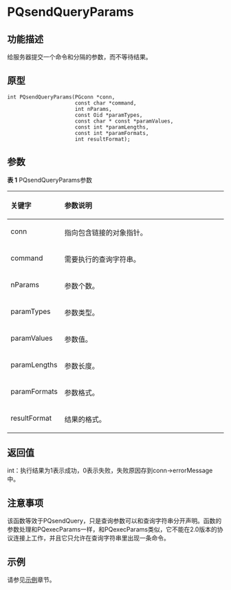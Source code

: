 # PQsendQueryParams

## 功能描述<a name="zh-cn_topic_0241735628_section10518135331919"></a>

给服务器提交一个命令和分隔的参数，而不等待结果。

## 原型<a name="zh-cn_topic_0241735628_section16481193174814"></a>

```
int PQsendQueryParams(PGconn *conn,
                      const char *command,
                      int nParams,
                      const Oid *paramTypes,
                      const char * const *paramValues,
                      const int *paramLengths,
                      const int *paramFormats,
                      int resultFormat);
```

## 参数<a name="zh-cn_topic_0241735628_zh-cn_topic_0237120432_zh-cn_topic_0059778852_s1c9b27937d964eaba00ae77fe1cd2c71"></a>

**表 1**  PQsendQueryParams参数

<a name="zh-cn_topic_0241735628_zh-cn_topic_0237120432_zh-cn_topic_0059778852_t82b61d38241342ffa2c83b3e50393841"></a>
<table><thead align="left"><tr id="zh-cn_topic_0241735628_zh-cn_topic_0237120432_zh-cn_topic_0059778852_r3ec068cec36347ccb83a7f18cf131215"><th class="cellrowborder" valign="top" width="23.27%" id="mcps1.2.3.1.1"><p id="zh-cn_topic_0241735628_zh-cn_topic_0237120432_zh-cn_topic_0059778852_a44a45da69b324aa4b5c1187191ec5c77"><a name="zh-cn_topic_0241735628_zh-cn_topic_0237120432_zh-cn_topic_0059778852_a44a45da69b324aa4b5c1187191ec5c77"></a><a name="zh-cn_topic_0241735628_zh-cn_topic_0237120432_zh-cn_topic_0059778852_a44a45da69b324aa4b5c1187191ec5c77"></a><strong id="zh-cn_topic_0241735628_zh-cn_topic_0237120432_zh-cn_topic_0059778852_a78fd62134c834d6ab90eace249f90f74"><a name="zh-cn_topic_0241735628_zh-cn_topic_0237120432_zh-cn_topic_0059778852_a78fd62134c834d6ab90eace249f90f74"></a><a name="zh-cn_topic_0241735628_zh-cn_topic_0237120432_zh-cn_topic_0059778852_a78fd62134c834d6ab90eace249f90f74"></a>关键字</strong></p>
</th>
<th class="cellrowborder" valign="top" width="76.73%" id="mcps1.2.3.1.2"><p id="zh-cn_topic_0241735628_zh-cn_topic_0237120432_zh-cn_topic_0059778852_aee2bc08a3b8f47bf81fb032ef089ba6d"><a name="zh-cn_topic_0241735628_zh-cn_topic_0237120432_zh-cn_topic_0059778852_aee2bc08a3b8f47bf81fb032ef089ba6d"></a><a name="zh-cn_topic_0241735628_zh-cn_topic_0237120432_zh-cn_topic_0059778852_aee2bc08a3b8f47bf81fb032ef089ba6d"></a><strong id="zh-cn_topic_0241735628_zh-cn_topic_0237120432_zh-cn_topic_0059778852_a51048b44452847fabe05c8633f0220cf"><a name="zh-cn_topic_0241735628_zh-cn_topic_0237120432_zh-cn_topic_0059778852_a51048b44452847fabe05c8633f0220cf"></a><a name="zh-cn_topic_0241735628_zh-cn_topic_0237120432_zh-cn_topic_0059778852_a51048b44452847fabe05c8633f0220cf"></a>参数说明</strong></p>
</th>
</tr>
</thead>
<tbody><tr id="zh-cn_topic_0241735628_zh-cn_topic_0237120432_zh-cn_topic_0059778852_r89c7807f135840058d4a248137b3ca08"><td class="cellrowborder" valign="top" width="23.27%" headers="mcps1.2.3.1.1 "><p id="zh-cn_topic_0241735628_p23111054217"><a name="zh-cn_topic_0241735628_p23111054217"></a><a name="zh-cn_topic_0241735628_p23111054217"></a>conn</p>
</td>
<td class="cellrowborder" valign="top" width="76.73%" headers="mcps1.2.3.1.2 "><p id="zh-cn_topic_0241735628_p1393801515211"><a name="zh-cn_topic_0241735628_p1393801515211"></a><a name="zh-cn_topic_0241735628_p1393801515211"></a>指向包含链接的对象指针。</p>
</td>
</tr>
<tr id="zh-cn_topic_0241735628_row17367126192516"><td class="cellrowborder" valign="top" width="23.27%" headers="mcps1.2.3.1.1 "><p id="zh-cn_topic_0241735628_p43682026202518"><a name="zh-cn_topic_0241735628_p43682026202518"></a><a name="zh-cn_topic_0241735628_p43682026202518"></a>command</p>
</td>
<td class="cellrowborder" valign="top" width="76.73%" headers="mcps1.2.3.1.2 "><p id="zh-cn_topic_0241735628_p188061636131313"><a name="zh-cn_topic_0241735628_p188061636131313"></a><a name="zh-cn_topic_0241735628_p188061636131313"></a>需要执行的查询字符串。</p>
</td>
</tr>
<tr id="zh-cn_topic_0241735628_row12952114132818"><td class="cellrowborder" valign="top" width="23.27%" headers="mcps1.2.3.1.1 "><p id="zh-cn_topic_0241735628_p1995314182810"><a name="zh-cn_topic_0241735628_p1995314182810"></a><a name="zh-cn_topic_0241735628_p1995314182810"></a>nParams</p>
</td>
<td class="cellrowborder" valign="top" width="76.73%" headers="mcps1.2.3.1.2 "><p id="zh-cn_topic_0241735628_p1195316412818"><a name="zh-cn_topic_0241735628_p1195316412818"></a><a name="zh-cn_topic_0241735628_p1195316412818"></a>参数个数。</p>
</td>
</tr>
<tr id="zh-cn_topic_0241735628_row771131052816"><td class="cellrowborder" valign="top" width="23.27%" headers="mcps1.2.3.1.1 "><p id="zh-cn_topic_0241735628_p107111082810"><a name="zh-cn_topic_0241735628_p107111082810"></a><a name="zh-cn_topic_0241735628_p107111082810"></a>paramTypes</p>
</td>
<td class="cellrowborder" valign="top" width="76.73%" headers="mcps1.2.3.1.2 "><p id="zh-cn_topic_0241735628_p107218104285"><a name="zh-cn_topic_0241735628_p107218104285"></a><a name="zh-cn_topic_0241735628_p107218104285"></a>参数类型。</p>
</td>
</tr>
<tr id="zh-cn_topic_0241735628_row196171413122814"><td class="cellrowborder" valign="top" width="23.27%" headers="mcps1.2.3.1.1 "><p id="zh-cn_topic_0241735628_p26189137281"><a name="zh-cn_topic_0241735628_p26189137281"></a><a name="zh-cn_topic_0241735628_p26189137281"></a>paramValues</p>
</td>
<td class="cellrowborder" valign="top" width="76.73%" headers="mcps1.2.3.1.2 "><p id="zh-cn_topic_0241735628_p76181130289"><a name="zh-cn_topic_0241735628_p76181130289"></a><a name="zh-cn_topic_0241735628_p76181130289"></a>参数值。</p>
</td>
</tr>
<tr id="zh-cn_topic_0241735628_row5325017152810"><td class="cellrowborder" valign="top" width="23.27%" headers="mcps1.2.3.1.1 "><p id="zh-cn_topic_0241735628_p14325131712817"><a name="zh-cn_topic_0241735628_p14325131712817"></a><a name="zh-cn_topic_0241735628_p14325131712817"></a>paramLengths</p>
</td>
<td class="cellrowborder" valign="top" width="76.73%" headers="mcps1.2.3.1.2 "><p id="zh-cn_topic_0241735628_p155043458298"><a name="zh-cn_topic_0241735628_p155043458298"></a><a name="zh-cn_topic_0241735628_p155043458298"></a>参数长度。</p>
</td>
</tr>
<tr id="zh-cn_topic_0241735628_row138182205282"><td class="cellrowborder" valign="top" width="23.27%" headers="mcps1.2.3.1.1 "><p id="zh-cn_topic_0241735628_p14819120132815"><a name="zh-cn_topic_0241735628_p14819120132815"></a><a name="zh-cn_topic_0241735628_p14819120132815"></a>paramFormats</p>
</td>
<td class="cellrowborder" valign="top" width="76.73%" headers="mcps1.2.3.1.2 "><p id="zh-cn_topic_0241735628_p14972175612911"><a name="zh-cn_topic_0241735628_p14972175612911"></a><a name="zh-cn_topic_0241735628_p14972175612911"></a>参数格式。</p>
</td>
</tr>
<tr id="zh-cn_topic_0241735628_row1498215426281"><td class="cellrowborder" valign="top" width="23.27%" headers="mcps1.2.3.1.1 "><p id="zh-cn_topic_0241735628_p1598364217282"><a name="zh-cn_topic_0241735628_p1598364217282"></a><a name="zh-cn_topic_0241735628_p1598364217282"></a>resultFormat</p>
</td>
<td class="cellrowborder" valign="top" width="76.73%" headers="mcps1.2.3.1.2 "><p id="zh-cn_topic_0241735628_p159837427287"><a name="zh-cn_topic_0241735628_p159837427287"></a><a name="zh-cn_topic_0241735628_p159837427287"></a>结果的格式。</p>
</td>
</tr>
</tbody>
</table>

## 返回值<a name="zh-cn_topic_0241735628_section171501851145318"></a>

int：执行结果为1表示成功，0表示失败，失败原因存到conn-\>errorMessage中。

## 注意事项<a name="zh-cn_topic_0241735628_zh-cn_topic_0237120433_zh-cn_topic_0059777949_sb1b6942996a64e589fdfdfb1c00fa519"></a>

该函数等效于PQsendQuery，只是查询参数可以和查询字符串分开声明。函数的参数处理和PQexecParams一样，和PQexecParams类似，它不能在2.0版本的协议连接上工作，并且它只允许在查询字符串里出现一条命令。

## 示例<a name="zh-cn_topic_0241735628_section13161655174820"></a>

请参见[示例](示例-libpq.md)章节。

